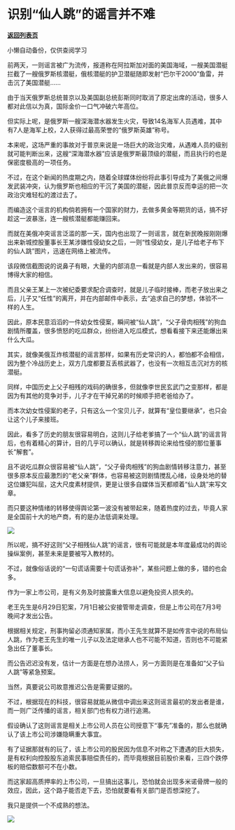 # 识别“仙人跳”的谣言并不难

[**返回列表页**](/gzh/政事堂2019)

小懒自动备份，仅供查阅学习

  

前两天，一则谣言被广为流传，报道称在阿拉斯加对面的美国海域，一艘美国潜艇拦截了一艘俄罗斯核潜艇，俄核潜艇的护卫潜艇随即发射“巴尔干2000”鱼雷，并击沉了美国潜艇……

  

由于当天俄罗斯总统普京以及美国副总统彭斯同时取消了原定出席的活动，很多人都对此信以为真，国际金价一口气冲破六年高位。

  

但实际上呢，是俄罗斯一艘深海潜水器发生火灾，导致14名海军人员遇难，其中有7人是海军上校，2人获得过最高荣誉的“俄罗斯英雄”称号。

  

本来呢，这场严重的事故对于普京来说是一场巨大的政治灾难，从遇难人员的级别就可能判断出来，这艘“深海潜水器”应该是俄罗斯最顶级的潜艇，而且执行的也是保密度极高的一项任务。

  

不过，在这个新闻的热度期之内，随着全球媒体纷纷将此事引导成为了美俄之间爆发武装冲突，认为俄罗斯也相应的干沉了美国的潜艇，因此普京反而幸运的把一次政治灾难轻松的渡过去了。

  

而编造这个谣言的机构倘若拥有一个国家的财力，去做多黄金等期货的话，搞不好趁这一波暴涨，连一艘核潜艇都能赚回来。  

  

而就在美俄冲突谣言泛滥的那一天，国内也出现了一则谣言，就在新民晚报刚刚爆出来新城控股董事长王某涉嫌性侵幼女之后，一则“性侵幼女，是儿子给老子布下的仙人跳”图片，迅速在网络上被流传。

  

该段微信截图说的说鼻子有眼，大量的内部消息一看就是内部人发出来的，很容易博得大家的相信。

  

而且父亲王某上一次被纪委要求配合调查时，就是儿子临时接棒，而老子放出来之后，儿子又“任性”的离开，并在内部邮件中表示，去“追求自己的梦想，体验不一样的人生。

  

因此，原本民意滔滔的一件幼女性侵案，瞬间被“仙人跳”，“父子骨肉相残”的狗血剧情所覆盖，很多愤怒的吃瓜群众，纷纷进入吃瓜模式，想看看接下来还能爆出来什么大瓜。

  

其实，就像美俄互炸核潜艇的谣言那样，如果有历史常识的人，都怕都不会相信，因为整个冷战历史上，双方几度都要互丢核武器了，也没有一次相互击沉对方的核潜艇。

  

同样，中国历史上父子相残的戏码的确很多，但就像李世民玄武门之变那样，都是因为有其他的竞争对手，儿子才在干掉兄弟的时候顺手把老爸给办了。  

  

而本次幼女性侵案的老子，只有这么一个宝贝儿子，就算有“皇位要继承”，也只会让这个儿子来接班。

  

因此，看多了历史的朋友很容易明白，这则儿子给老爹搞了一个“仙人跳”的谣言背后，也有着精心的算计，目的几乎可以确认，就是转移舆论来给性侵的那位董事长“解套”。

  

且不说吃瓜群众很容易被“仙人跳”，“父子骨肉相残”的狗血剧情转移注意力，甚至很多原本反应最激烈的“老父亲”群体，也容易被这则剧情搅乱心绪，设身处地的替这位嫌犯叫屈，这大尺度素材提供，更是让很多自媒体当天都顺着“仙人跳”来写文章。

  

而只要这种情绪的转移使得舆论第一波没有被带起来，随着热度的过去，毕竟人家是全国前十大的地产商，有的是办法低调来处理。  

  

![](https://mmbiz.qpic.cn/mmbiz_jpg/rxhS23yu8cPUPNpceqWk5ic0KGLglJobiat2twdnaV0CXllz1GSQ4ZKnFFw78ibVRlDwIicmeNwQRBiadLtiaTee7Q9g/640?wx_fmt=jpeg)

  

所以呢，搞不好这则“父子相残仙人跳”的谣言，很有可能就是本年度最成功的舆论操纵案例，甚至未来是要被写入教材的。  

  

  

不过，就像俗话说的“一句谎话需要十句谎话弥补”，某些问题上做的多，错的也会多。

  

作为一家上市公司，是有义务及时披露重大信息以避免投资人损失的。

  

老王先生是6月29日犯案，7月1日被公安接管带走调查，但是上市公司在7月3号晚间才发出公告。

  

根据相关规定，刑事拘留必须通知家属，而小王先生就算不是如传言中说的布局仙人跳，作为老王先生的唯一儿子以及法定继承人也不可能不知道，否则也不可能紧急出任了董事长。

  

而公告迟迟没有发，估计一方面是在想办法捞人，另一方面则是在准备如“父子仙人跳”等紧急预案。  

  

当然，真要说公司故意推迟公告是需要证据的。

  

不过，根据现在的科技，很容易就能从微信中调出来这则谣言最初的发出者是谁，而一则广泛传播的谣言，相关部门也有权力进行追溯。

  

假设确认了这则谣言是相关上市公司人员在公司授意下“事先”准备的，那么也就确认了该上市公司涉嫌隐瞒重大事宜。

  

有了证据那就有的玩了，该上市公司的股民因为信息不对称之下遭遇的巨大损失，是有权利向控股股东追索民事赔偿责任的，而毕竟根据目前股价来看，三四个跌停板的赔偿数额可不在小数。

  

而这家超高质押率的上市公司，一旦搞出这事儿，恐怕就会出现多米诺骨牌一般的效应，因此，这个路子能否走下去，恐怕就要看有关部门是否想深挖了。

  

我只是提供一个不成熟的想法。

  

![](https://mmbiz.qpic.cn/mmbiz_jpg/rxhS23yu8cPhKGWL4jsVyXCa0vmwBrceWKQnN2vd4RMORpN0UsYcaUddXfQX2UvIibDdMVshe6FaRhGbhhRsDlw/640?wx_fmt=jpeg)

